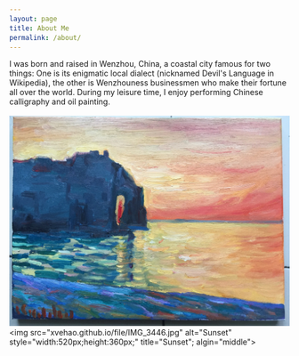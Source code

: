 ```yaml
---
layout: page
title: About Me
permalink: /about/
---
```

I was born and raised in Wenzhou, China, a coastal city famous for two things: One is its enigmatic local dialect (nicknamed Devil's Language in Wikipedia), the other is Wenzhouness businessmen who make their fortune all over the world. During my leisure time, I enjoy performing Chinese calligraphy and oil painting. 
<br>
<br>
![Sunset](IMG_3446.jpg)
<img src="xvehao.github.io/file/IMG_3446.jpg" alt="Sunset" style="width:520px;height:360px;" title="Sunset"; algin="middle">
<br>
